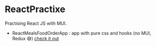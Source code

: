 # ReactPractixe
Practising React JS with MUI.

- ReactMealsFoodOrderApp : app with pure css and hooks (no MUI, Redux 😅) [check it out](https://github.com/laxminarayanRaval/ReactPractixe/tree/main/ReactMealsFoodOrderApp)
